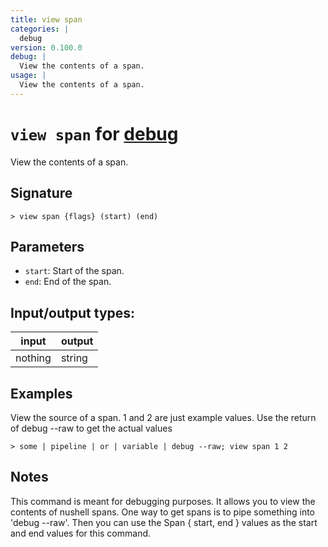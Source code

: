 ```yaml
---
title: view span
categories: |
  debug
version: 0.100.0
debug: |
  View the contents of a span.
usage: |
  View the contents of a span.
---
```

<!-- This file is automatically generated. Please edit the command in https://github.com/nushell/nushell instead. -->

# `view span` for [debug](/commands/categories/debug.md)

<div class='command-title'>View the contents of a span.</div>

## Signature

```> view span {flags} (start) (end)```

## Parameters

 -  `start`: Start of the span.
 -  `end`: End of the span.


## Input/output types:

| input   | output |
| ------- | ------ |
| nothing | string |

## Examples

View the source of a span. 1 and 2 are just example values. Use the return of debug --raw to get the actual values
```nu
> some | pipeline | or | variable | debug --raw; view span 1 2

```

## Notes
This command is meant for debugging purposes.
It allows you to view the contents of nushell spans.
One way to get spans is to pipe something into 'debug --raw'.
Then you can use the Span { start, end } values as the start and end values for this command.
